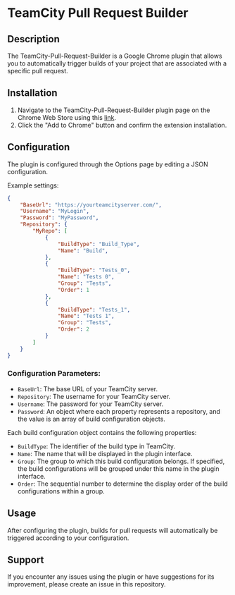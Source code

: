# TeamCity Pull Request Builder

## Description
The TeamCity-Pull-Request-Builder is a Google Chrome plugin that allows you to automatically trigger builds of your project that are associated with a specific pull request.

## Installation
1. Navigate to the TeamCity-Pull-Request-Builder plugin page on the Chrome Web Store using this [link](https://chrome.google.com/webstore/detail/teamcity-pull-request-bui/jeddilgijkpgnncoolllmmjcaplpeijj).
2. Click the "Add to Chrome" button and confirm the extension installation.

## Configuration
The plugin is configured through the Options page by editing a JSON configuration.

Example settings:
```json
{
    "BaseUrl": "https://yourteamcityserver.com/",
    "Username": "MyLogin",
    "Password": "MyPassword",
    "Repository": {
        "MyRepo": [
            {
                "BuildType": "Build_Type",
                "Name": "Build",
            },            
            {
                "BuildType": "Tests_0",
                "Name": "Tests 0",
                "Group": "Tests",
                "Order": 1
            },
            {
                "BuildType": "Tests_1",
                "Name": "Tests 1",
                "Group": "Tests",
                "Order": 2
            }
        ]
    }
}
```

### Configuration Parameters:
- `BaseUrl`: The base URL of your TeamCity server.
- `Repository`: The username for your TeamCity server.
- `Username`: The password for your TeamCity server.
- `Password`: An object where each property represents a repository, and the value is an array of build configuration objects.

Each build configuration object contains the following properties:
- `BuildType`: The identifier of the build type in TeamCity.
- `Name`: The name that will be displayed in the plugin interface.
- `Group`: The group to which this build configuration belongs. If specified, the build configurations will be grouped under this name in the plugin interface.
- `Order`: The sequential number to determine the display order of the build configurations within a group.

## Usage
After configuring the plugin, builds for pull requests will automatically be triggered according to your configuration.

## Support
If you encounter any issues using the plugin or have suggestions for its improvement, please create an issue in this repository.
